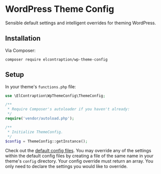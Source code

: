 # WordPress Theme Config
Sensible default settings and intelligent overrides for theming WordPress.

## Installation

Via Composer:

```
composer require elcontraption/wp-theme-config
```

## Setup

In your theme's `functions.php` file:

```php
use \ElContraption\WpThemeConfig\ThemeConfig;

/**
 * Require Composer's autoloader if you haven't already:
 */
require('vendor/autoload.php');

/**
 * Initialize ThemeConfig.
 */
$config = ThemeConfig::getInstance();
```

Check out the [default config files](defaults). You may override any of the settings within the default config files by creating a file of the same name in your theme's `config` directory. Your config override must return an array. You only need to declare the settings you would like to override.
